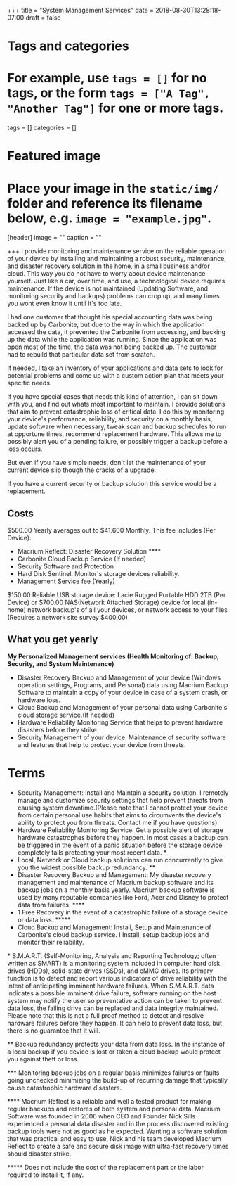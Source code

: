+++
title = "System Management Services"
date = 2018-08-30T13:28:18-07:00
draft = false

# Tags and categories
# For example, use `tags = []` for no tags, or the form `tags = ["A Tag", "Another Tag"]` for one or more tags.
tags = []
categories = []

# Featured image
# Place your image in the `static/img/` folder and reference its filename below, e.g. `image = "example.jpg"`.
[header]
image = ""
caption = ""

+++
I provide monitoring and maintenance service on the reliable operation of your device by installing and maintaining a robust security, maintenance, and disaster recovery solution in the home, in a small business and/or cloud. This way you do not have to worry about device maintenance yourself. Just like a car, over time, and use, a technological device requires maintenance. If the device is not maintained (Updating Software, and monitoring security and backups) problems can crop up, and many times you wont even know it until it's too late.

I had one customer that thought his special accounting data was being backed up by Carbonite, but due to the way in which the application accessed the data, it prevented the Carbonite from accessing, and backing up the data while the application was running. Since the application was open most of the time, the data was not being backed up. The customer had to rebuild that particular data set from scratch.

If needed, I take an inventory of your applications and data sets to look for potential problems and come up with a custom action plan that meets your specific needs.

If you have special cases that needs this kind of attention, I can sit down with you, and find out whats most important to maintain. I provide solutions that aim to prevent catastrophic loss of critical data. I do this by  monitoring your device's performance, reliability, and security on a monthly basis, update software when necessary, tweak scan and backup schedules to run at opportune times, recommend replacement hardware. This allows me to possibly alert you of a pending failure, or possibly trigger a backup before a loss occurs.

But even if you have simple needs, don't let the maintenance of your current device slip though the cracks of a upgrade.

If you have a current security or backup solution this service would be a replacement.

## Costs
$500.00 Yearly averages out to $41.600 Monthly. This fee includes (Per Device):

- Macrium Reflect: Disaster Recovery Solution \*\*\*\*
- Carbonite Cloud Backup Service (If needed)
- Security Software and Protection
- Hard Disk Sentinel: Monitor's storage devices reliability.
- Management Service fee (Yearly)

$150.00 Reliable USB storage device: Lacie Rugged Portable HDD 2TB (Per Device)
or
$700.00 NAS(Network Attached Storage) device for local (in-home) network backup's of all your devices, or network access to your files (Requires a network site survey $400.00)

## What you get yearly

**My Personalized Management services (Health Monitoring of: Backup, Security, and System Maintenance)**

- Disaster Recovery Backup and Management of your device (Windows operation settings, Programs, and Personal) data using Macrium Backup Software to maintain a copy of your device in case of a system crash, or hardware loss.
- Cloud Backup and Management of your personal data using Carbonite's cloud storage service.(If needed)
- Hardware Reliability Monitoring Service that helps to prevent hardware disasters before they strike.
- Security Management of your device: Maintenance of security software and  features that help to protect your device from threats.

# Terms
- Security Management: Install and Maintain a security solution. I remotely manage and customize security settings that help prevent threats from causing system downtime.(Please note that I cannot protect your device from certain personal use habits that aims to circumvents the device's ability to protect you from threats. Contact me if you have questions)
- Hardware Reliability Monitoring Service: Get a possible alert of storage hardware catastrophes before they happen. In most cases a backup can be triggered in the event of a panic situation before the storage device completely fails protecting your most recent data. \*
- Local, Network or Cloud backup solutions can run concurrently to give you the widest possible backup redundancy. \*\*
- Disaster Recovery Backup and Management: My disaster recovery management and maintenance of Macrium backup software and its backup jobs on a monthly basis yearly. Macrium backup software is used by many reputable companies like Ford, Acer and Disney to protect data from failures. \*\*\*\*
- 1 Free Recovery in the event of a catastrophic failure of a storage device or data loss. \*\*\*\*\*
- Cloud Backup and Management: Install, Setup and Maintenance of Carbonite's cloud backup service. I Install, setup backup jobs and monitor their reliability.


\* S.M.A.R.T. (Self-Monitoring, Analysis and Reporting Technology; often written as SMART) is a monitoring system included in computer hard disk drives (HDDs), solid-state drives (SSDs), and eMMC drives. Its primary function is to detect and report various indicators of drive reliability with the intent of anticipating imminent hardware failures. When S.M.A.R.T. data indicates a possible imminent drive failure, software running on the host system may notify the user so preventative action can be taken to prevent data loss, the failing drive can be replaced and data integrity maintained. Please note that this is not a full proof method to detect and resolve hardware failures before they happen. It can help to prevent data loss, but there is no guarantee that it will.

\*\* Backup redundancy protects your data from data loss. In the instance of a local backup if you device is lost or taken a cloud backup would protect you against theft or loss.

\*\*\* Monitoring backup jobs on a regular basis minimizes failures or faults going unchecked minimizing the build-up of recurring damage that typically cause catastrophic hardware disasters.

\*\*\*\* Macrium Reflect is a reliable and well a tested product for making regular backups and restores of both system and personal data. Macrium Software was founded in 2006 when CEO and Founder Nick Sills experienced a personal data disaster and in the process discovered existing backup tools were not as good as he expected. Wanting a software solution that was practical and easy to use, Nick and his team developed Macrium Reflect to create a safe and secure disk image with ultra-fast recovery times should disaster strike.


\*\*\*\*\* Does not include the cost of the replacement part or the labor required to install it, if any.
